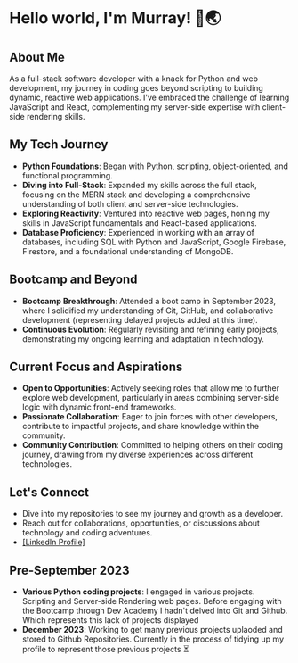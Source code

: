 # Hello world, I'm Murray! 👋🌏

## About Me
As a full-stack software developer with a knack for Python and web development, my journey in coding goes beyond scripting to building dynamic, reactive web applications. I've embraced the challenge of learning JavaScript and React, complementing my server-side expertise with client-side rendering skills.

## My Tech Journey
- **Python Foundations**: Began with Python, scripting, object-oriented, and functional programming.
- **Diving into Full-Stack**: Expanded my skills across the full stack, focusing on the MERN stack and developing a comprehensive understanding of both client and server-side technologies.
- **Exploring Reactivity**: Ventured into reactive web pages, honing my skills in JavaScript fundamentals and React-based applications.
- **Database Proficiency**: Experienced in working with an array of databases, including SQL with Python and JavaScript, Google Firebase, Firestore, and a foundational understanding of MongoDB.

## Bootcamp and Beyond
- **Bootcamp Breakthrough**: Attended a boot camp in September 2023, where I solidified my understanding of Git, GitHub, and collaborative development (representing delayed projects added at this time).
- **Continuous Evolution**: Regularly revisiting and refining early projects, demonstrating my ongoing learning and adaptation in technology.

## Current Focus and Aspirations
- **Open to Opportunities**: Actively seeking roles that allow me to further explore web development, particularly in areas combining server-side logic with dynamic front-end frameworks.
- **Passionate Collaboration**: Eager to join forces with other developers, contribute to impactful projects, and share knowledge within the community.
- **Community Contribution**: Committed to helping others on their coding journey, drawing from my diverse experiences across different technologies.

## Let's Connect
- Dive into my repositories to see my journey and growth as a developer.
- Reach out for collaborations, opportunities, or discussions about technology and coding adventures.
- [[LinkedIn Profile]](https://www.linkedin.com/in/murray-sinclair-6a0922172/)

## Pre-September 2023 
- **Various Python coding projects**: I engaged in various projects. Scripting and Server-side Rendering web pages. Before engaging with the Bootcamp through Dev Academy I hadn't delved into Git and Github. Which represents this lack of projects displayed
- **December 2023**: Working to get many previous projects uplaoded and stored to Github Repositories. Currently in the process of tidying up my profile to represent those previous projects ⏳




<!--
**gorhgo3/gorhgo3** is a ✨ _special_ ✨ repository because its `README.md` (this file) appears on your GitHub profile.

Here are some ideas to get you started:

- 🔭 I’m currently working on ...
- 🌱 I’m currently learning ...
- 👯 I’m looking to collaborate on ...
- 🤔 I’m looking for help with ...
- 💬 Ask me about ...
- 📫 How to reach me: ...
- 😄 Pronouns: ...
- ⚡ Fun fact: ...
-->
